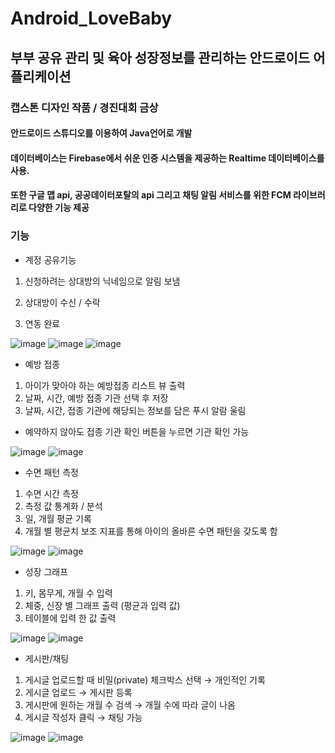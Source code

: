 # Android_LoveBaby

## 부부 공유 관리 및 육아 성장정보를 관리하는 안드로이드 어플리케이션

### 캡스톤 디자인 작품 / 경진대회 금상

#### 안드로이드 스튜디오를 이용하여 Java언어로 개발
#### 데이터베이스는 Firebase에서 쉬운 인증 시스템을 제공하는 Realtime 데이터베이스를 사용. 
#### 또한 구글 맵 api, 공공데이터포탈의 api 그리고 채팅 알림 서비스를 위한 FCM 라이브러리로 다양한 기능 제공

### 기능

- 계정 공유기능

1. 신청하려는 상대방의 
닉네임으로 알림 보냄
  
2. 상대방이 수신 / 수락 

3. 연동 완료

![image](https://user-images.githubusercontent.com/96825988/148056269-57611ff6-b4ac-43b7-acdf-9b137a438528.png)
![image](https://user-images.githubusercontent.com/96825988/148056277-323f7562-b876-49a6-85ac-a4ba321b7ae8.png)
![image](https://user-images.githubusercontent.com/96825988/148056279-fa4f65cf-f154-4ffb-8d9a-8104c08f9509.png)


- 예방 접종

1. 아이가 맞아야 하는 예방접종 리스트 뷰 출력
2. 날짜, 시간, 예방 접종 기관 선택 후 저장
3. 날짜, 시간, 접종 기관에 해당되는 정보를 담은 푸시 알람 울림

* 예약하지 않아도 접종 기관 확인 버튼을 누르면 기관 확인 가능

![image](https://user-images.githubusercontent.com/96825988/148056393-423d3f1d-6ae0-4ae6-9363-fcf682f07854.png)
![image](https://user-images.githubusercontent.com/96825988/148056401-801928c6-1118-4754-a7fc-d6582959a5ec.png)


- 수면 패턴 측정

1. 수면 시간 측정
2. 측정 값 통계화 / 분석 
3. 일, 개월 평균 기록
4. 개월 별 평균치 보조
   지표를 통해 아이의
   올바른 수면 패턴을
   갖도록 함
   
![image](https://user-images.githubusercontent.com/96825988/148056450-8363e844-5c2c-4d6f-b290-f87d8694e42c.png)
![image](https://user-images.githubusercontent.com/96825988/148056462-31ee8414-c082-48de-a183-1484060d506b.png)


- 성장 그래프

1. 키, 몸무게, 개월 수
   입력
2. 체중, 신장 별 그래프
   출력 (평균과 입력 값)
3. 테이블에 입력 한 값
   출력
   
![image](https://user-images.githubusercontent.com/96825988/148056485-83da83c4-5f72-4ad2-87a5-ebbfb4ca9f56.png)
![image](https://user-images.githubusercontent.com/96825988/148056491-11cf9493-6471-4e58-899f-b0a1433b5893.png)


- 게시판/채팅
1. 게시글 업로드할 때 비밀(private)
   체크박스 선택 → 개인적인 기록
2. 게시글 업로드 → 게시판 등록
3. 게시판에 원하는 개월 수 검색
   → 개월 수에 따라 글이 나옴
4. 게시글 작성자 클릭 
   → 채팅 가능

![image](https://user-images.githubusercontent.com/96825988/148056580-798652d1-b272-417d-9a41-83e8180f1f6b.png)
![image](https://user-images.githubusercontent.com/96825988/148056585-bb677981-70cc-44a7-94bd-caed9be14cc2.png)
